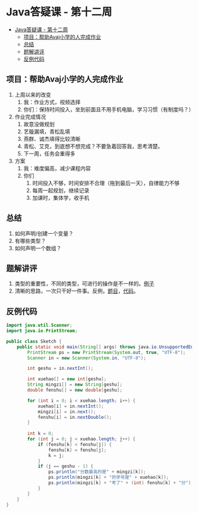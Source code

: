 # Java答疑课 - 第十二周

- [Java答疑课 - 第十二周](#java%E7%AD%94%E7%96%91%E8%AF%BE---%E7%AC%AC%E5%8D%81%E4%BA%8C%E5%91%A8)
  - [项目：帮助Avaj小学的人完成作业](#%E9%A1%B9%E7%9B%AE%E5%B8%AE%E5%8A%A9avaj%E5%B0%8F%E5%AD%A6%E7%9A%84%E4%BA%BA%E5%AE%8C%E6%88%90%E4%BD%9C%E4%B8%9A)
  - [总结](#%E6%80%BB%E7%BB%93)
  - [题解讲评](#%E9%A2%98%E8%A7%A3%E8%AE%B2%E8%AF%84)
  - [反例代码](#%E5%8F%8D%E4%BE%8B%E4%BB%A3%E7%A0%81)

## 项目：帮助Avaj小学的人完成作业

1. 上周以来的改变
   1. 我：作业方式，视频选择
   2. 你们：保持时间投入，坐到前面且不用手机电脑，学习习惯（有制度吗？）
2. 作业完成情况
   1. 故意没做规划
   2. 艺璇漏填，青松乱填
   3. 燕群、诚杰填得比较清晰
   4. 青松、艾克，到底想不想完成？不要急着回答我，思考清楚。
   5. 下一周，任务会重得多
3. 方案
   1. 我：难度偏高，减少课程内容
   2. 你们
      1. 时间投入不够，时间安排不合理（拖到最后一天），自律能力不够
      2. 每周一起规划，继续记录
      3. 加课时，集体学，收手机

## 总结

1. 如何声明/创建一个变量？
2. 有哪些类型？
3. 如何声明一个数组？

## 题解讲评

1. 类型的重要性，不同的类型，可进行的操作是不一样的。[例子][3]
2. 清晰的思路，一次只干好一件事。反例，[题目][1]，[代码][2]。

## 反例代码

```java
import java.util.Scanner;
import java.io.PrintStream;

public class Sketch {
    public static void main(String[] args) throws java.io.UnsupportedEncodingException {
        PrintStream ps = new PrintStream(System.out, true, "UTF-8");
        Scanner in = new Scanner(System.in, "UTF-8");

        int geshu = in.nextInt();

        int xuehao[] = new int[geshu];
        String mingzi[] = new String[geshu];
        double fenshu[] = new double[geshu];

        for (int i = 0; i < xuehao.length; i++) {
            xuehao[i] = in.nextInt();
            mingzi[i] = in.next();
            fenshu[i] = in.nextDouble();
        }
        
        int k = 0;
        for (int j = 0; j < xuehao.length; j++) {
            if (fenshu[k] < fenshu[j]) {
                fenshu[k] = fenshu[j];
                k = j;
            }
            if (j == geshu - 1) {
                ps.println("分数最高的是" + mingzi[k]);
                ps.println(mingzi[k] + "的学号是" + xuehao[k]);
                ps.println(mingzi[k] + "考了" + (int) fenshu[k] + "分");
            }
        }
    }
}
```

[1]:https://vijos.org/d/kidolab_2019_Spring/homework/5cc5a1c1f413627f6f940bb8/1040
[2]:#反例代码
[3]:https://vijos.org/d/kidolab_2019_Spring/discuss/5ce37b15f4136234c9c27e75